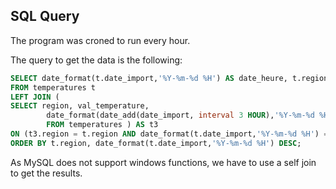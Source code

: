 ## SQL Query

The program was croned to run every hour.

The query to get the data is the following:
```SQL
SELECT date_format(t.date_import,'%Y-%m-%d %H') AS date_heure, t.region, t.val_temperature, t3.val_temperature AS temperature_minus3 
FROM temperatures t 
LEFT JOIN (
SELECT region, val_temperature, 
		date_format(date_add(date_import, interval 3 HOUR),'%Y-%m-%d %H') AS date_heure 
		FROM temperatures ) AS t3  
ON (t3.region = t.region AND date_format(t.date_import,'%Y-%m-%d %H') = t3.date_heure ) 
ORDER BY t.region, date_format(t.date_import,'%Y-%m-%d %H') DESC; 
```

As MySQL does not support windows functions, we have to use a self join to get the results.
